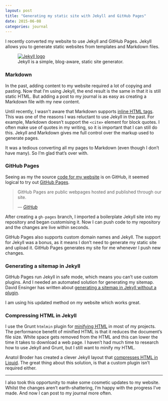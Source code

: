 ```yaml
---
layout: post
title: "Generating my static site with Jekyll and GitHub Pages"
date: 2015-06-08
categories: journal
---
```


I recently converted my website to use Jekyll and GitHub Pages. Jekyll allows you to generate static websites from templates and Markdown files.

<figure>
    <a href="http://jekyllrb.com/">
        <img srcset="/assets/images/journal/jekyll-logo-820x418.png 820w,
                     /assets/images/journal/jekyll-logo-410x209.png 410w"
            sizes="100vw"
            src="/assets/images/journal/jekyll-logo-820x418.png"
            alt="Jekyll logo">
    </a>
    <figcaption>Jekyll is a simple, blog-aware, static site generator.</figcaption>
</figure>

### Markdown

In the past, adding content to my website required a lot of copying and pasting. Now that I’m using Jekyll, the end result
is the same in that it is still static HTML. But adding a post to my journal is as easy as creating a Markdown file with
my new content.

Until recently, I wasn’t aware that Markdown supports [inline HTML tags](http://daringfireball.net/projects/markdown/syntax#html).
This was one of the reasons I was reluctant to use Jekyll in the past. For example, Markdown doesn’t support the `<cite>`
element for block quotes. I often make use of quotes in my writing, so it is important that I can still do this. Jekyll
and Markdown gives me full control over the markup used to generate pages.

It was a tedious converting all my pages to Markdown (even though I don’t have many). So I’m glad that’s over with.

### GitHub Pages

Seeing as my the source [code for my website](https://github.com/michaelthorne/michaelthorne.github.io) is on GitHub, it
seemed logical to try out [GitHub Pages](https://pages.github.com).

<blockquote>
    <p>GitHub Pages are public webpages hosted and published through our site.</p>
    <cite>— <a href="https://help.github.com/articles/what-are-github-pages">GitHub</a></cite>
</blockquote>

After creating a `gh-pages` branch, I imported a boilerplate Jekyll site into my repository and began customising it. Now
I can push code to my repository and the changes are live within seconds.

GitHub Pages also supports custom domain names and Jekyll. The support for Jekyll was a bonus, as it means I don’t need to
generate my static site and upload it. GitHub Pages generates my site for me whenever I push new changes.

### Generating a sitemap in Jekyll

GitHub Pages run Jekyll in safe mode, which means you can’t use custom plugins. And I needed an automated solution for generating
my sitemap. David Ensinger has written about [generating a sitemap in Jekyll without a plugin](http://davidensinger.com/2013/03/generating-a-sitemap-in-jekyll-without-a-plugin).

I am using his updated method on my website which works great.

### Compressing HTML in Jekyll

I use the Grunt `htmlmin` plugin for [minifying HTML](https://www.npmjs.com/package/grunt-contrib-htmlmin) in most of my
projects. The performance benefit of minified HTML is that it reduces the document’s file size. White space gets removed
from the HTML and this can lower the time it takes to download a web page. I haven’t had much time to research how to use
Jekyll and Grunt, but I still want to minify my HTML.

Anatol Broder has created a clever Jekyll layout that [compresses HTML
in Liquid](http://jch.penibelst.de). The great thing about this solution, is that a custom plugin isn’t required either.

---

I also took this opportunity to make some cosmetic updates to my website. Whilst the changes aren’t earth-shattering, I’m
happy with the progress I’ve made. And now I can post to my journal more often.
